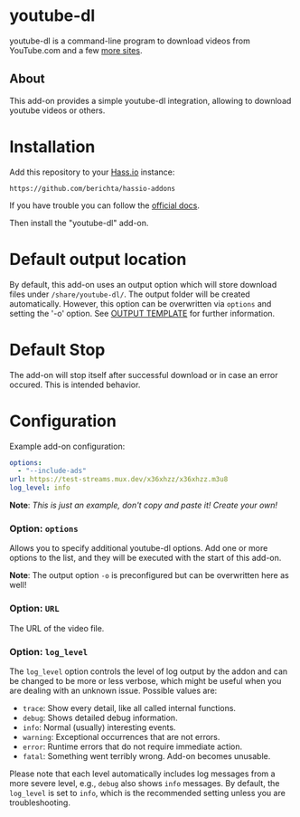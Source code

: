 
# youtube-dl

youtube-dl is a command-line program to download videos from YouTube.com and a few [more sites](http://ytdl-org.github.io/youtube-dl/supportedsites.html).

## About

This add-on provides a simple youtube-dl integration, allowing to download youtube videos or others.

# Installation

Add this repository to your [Hass.io](https://home-assistant.io/hassio/) instance:

`https://github.com/berichta/hassio-addons`

If you have trouble you can follow the [official docs](https://home-assistant.io/hassio/installing_third_party_addons/).

Then install the "youtube-dl" add-on.

# Default output location

By default, this add-on uses an output option which will store download files under `/share/youtube-dl/`. The output folder will be created automatically.
However, this option can be overwritten via `options` and setting the '-o' option. See [OUTPUT TEMPLATE](https://github.com/ytdl-org/youtube-dl/blob/master/README.md#output-template) for further information.

# Default Stop

The add-on will stop itself after successful download or in case an error occured. This is intended behavior.

# Configuration

Example add-on configuration:

```yaml
options:
  - "--include-ads"
url: https://test-streams.mux.dev/x36xhzz/x36xhzz.m3u8
log_level: info
```

**Note**: _This is just an example, don't copy and paste it! Create your own!_

### Option: `options`

Allows you to specify additional youtube-dl options.
Add one or more options to the list, and they will be executed with the start of this add-on.

**Note**: The output option `-o` is preconfigured but can be overwritten here as well!

### Option: `URL`

The URL of the video file.

### Option: `log_level`

The `log_level` option controls the level of log output by the addon and can
be changed to be more or less verbose, which might be useful when you are
dealing with an unknown issue. Possible values are:

- `trace`: Show every detail, like all called internal functions.
- `debug`: Shows detailed debug information.
- `info`: Normal (usually) interesting events.
- `warning`: Exceptional occurrences that are not errors.
- `error`:  Runtime errors that do not require immediate action.
- `fatal`: Something went terribly wrong. Add-on becomes unusable.

Please note that each level automatically includes log messages from a
more severe level, e.g., `debug` also shows `info` messages. By default,
the `log_level` is set to `info`, which is the recommended setting unless
you are troubleshooting.
